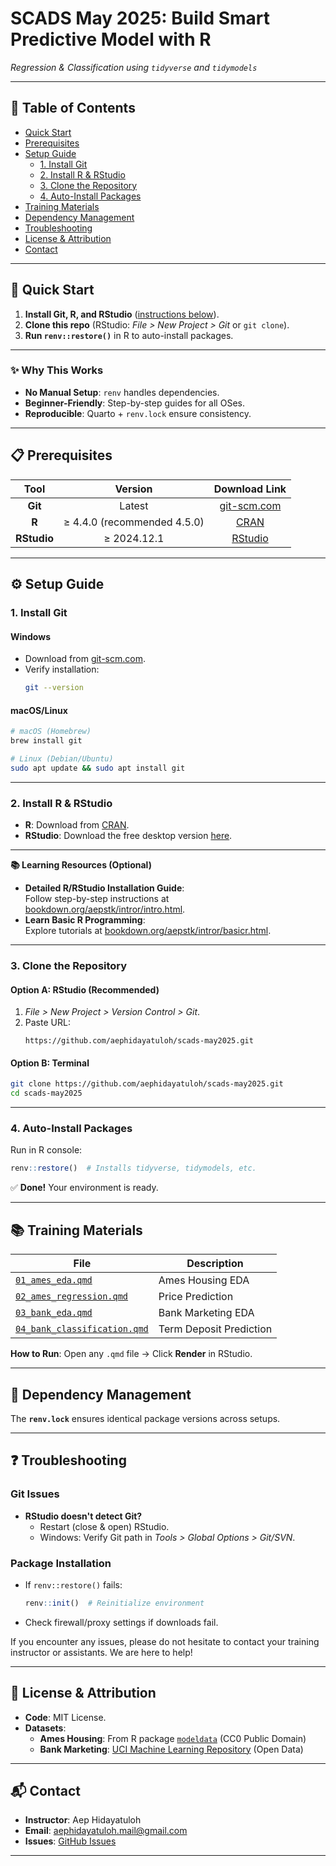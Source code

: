 # **SCADS May 2025: Build Smart Predictive Model with R**  
*Regression & Classification using `tidyverse` and `tidymodels`*  

---

## **📑 Table of Contents**
- [Quick Start](#quick-start)
- [Prerequisites](#prerequisites)
- [Setup Guide](#setup-guide)
  - [1. Install Git](#install-git)
  - [2. Install R & RStudio](#install-r-rstudio)
  - [3. Clone the Repository](#clone-the-repository)
  - [4. Auto-Install Packages](#auto-install-packages)
- [Training Materials](#training-materials)
- [Dependency Management](#dependency-management)
- [Troubleshooting](#troubleshooting)
- [License & Attribution](#license-attribution)
- [Contact](#contact)

---

## **🚀 Quick Start** <a name="quick-start"></a>
1. **Install Git, R, and RStudio** ([instructions below](#prerequisites)).  
2. **Clone this repo** (RStudio: *File > New Project > Git* or `git clone`).  
3. **Run `renv::restore()`** in R to auto-install packages.  

---

### **✨ Why This Works**  
- **No Manual Setup**: `renv` handles dependencies.  
- **Beginner-Friendly**: Step-by-step guides for all OSes.  
- **Reproducible**: Quarto + `renv.lock` ensure consistency.  

---

## **📋 Prerequisites** <a name="prerequisites"></a>
| Tool          | Version       | Download Link                          |  
|:-------------:|:-------------:|:--------------------------------------:|  
| **Git**       | Latest        | <a href="https://git-scm.com" target="_blank">git-scm.com</a>     |  
| **R**         | ≥ 4.4.0 (recommended 4.5.0)       | <a href="https://cran.r-project.org" target="_blank">CRAN</a>     |  
| **RStudio**   | ≥ 2024.12.1   | <a href="https://www.rstudio.com/products/rstudio/download/" target="_blank">RStudio</a>     |  

---

## **⚙️ Setup Guide** <a name="setup-guide"></a>

### **1. Install Git** <a name="install-git"></a>
#### **Windows**  
- Download from <a href="https://git-scm.com/download/win" target="_blank">git-scm.com</a>.  
- Verify installation:  
  ```bash
  git --version
  ```  

#### **macOS/Linux**  
```bash
# macOS (Homebrew)
brew install git

# Linux (Debian/Ubuntu)
sudo apt update && sudo apt install git
```

---

### **2. Install R & RStudio** <a name="install-r-rstudio"></a>
- **R**: Download from <a href="https://cran.r-project.org" target="_blank">CRAN</a>.  
- **RStudio**: Download the free desktop version <a href="https://www.rstudio.com/products/rstudio/download/" target="_blank">here</a>.  

---

**📚 Learning Resources (Optional)** <a name="learning-resources-optional"></a> 

- **Detailed R/RStudio Installation Guide**:  
  Follow step-by-step instructions at <a href="https://bookdown.org/aepstk/intror/intro.html" target="_blank">bookdown.org/aepstk/intror/intro.html</a>.  
- **Learn Basic R Programming**:  
  Explore tutorials at <a href="https://bookdown.org/aepstk/intror/basicr.html" target="_blank">bookdown.org/aepstk/intror/basicr.html</a>.  

---

### **3. Clone the Repository** <a name="3-clone-the-repository"></a>
#### **Option A: RStudio (Recommended)**  
1. *File > New Project > Version Control > Git*.  
2. Paste URL:  
   ```
   https://github.com/aephidayatuloh/scads-may2025.git
   ```  

#### **Option B: Terminal**  
```bash
git clone https://github.com/aephidayatuloh/scads-may2025.git
cd scads-may2025
```

---

### **4. Auto-Install Packages** <a name="auto-install-packages"></a>
Run in R console:  
```R
renv::restore()  # Installs tidyverse, tidymodels, etc.
```  
✅ **Done!** Your environment is ready.  

---

## **📚 Training Materials** <a name="training-materials"></a>
| File                          | Description                     |  
|-------------------------------|---------------------------------|  
| [`01_ames_eda.qmd`](01_ames_eda.qmd) | Ames Housing EDA          |  
| [`02_ames_regression.qmd`](02_ames_regression.qmd) | Price Prediction   |  
| [`03_bank_eda.qmd`](03_bank_eda.qmd) | Bank Marketing EDA       |  
| [`04_bank_classification.qmd`](04_bank_classification.qmd) | Term Deposit Prediction |  

**How to Run**: Open any `.qmd` file → Click **Render** in RStudio.  

---

## **🔧 Dependency Management** <a name="dependency-management"></a>
The **`renv.lock`** ensures identical package versions across setups.  


---

## **❓ Troubleshooting** <a name="troubleshooting"></a>
### **Git Issues**  
- **RStudio doesn't detect Git?**  
  - Restart (close & open) RStudio.  
  - Windows: Verify Git path in *Tools > Global Options > Git/SVN*.  

### **Package Installation**  
- If `renv::restore()` fails:  
  ```R
  renv::init()  # Reinitialize environment
  ```  
- Check firewall/proxy settings if downloads fail.  

If you encounter any issues, please do not hesitate to contact your training instructor or assistants. We are here to help!

---

## **📜 License & Attribution** <a name="license-attribution"></a>
- **Code**: MIT License.  
- **Datasets**:  
  - **Ames Housing**: From R package [`modeldata`](https://tidymodels.github.io/modeldata/) (CC0 Public Domain)  
  - **Bank Marketing**: <a href="https://archive.ics.uci.edu/ml/datasets/Bank+Marketing" target="_blank">UCI Machine Learning Repository</a> (Open Data)  
 

---

## **📬 Contact** <a name="contact"></a>
- **Instructor**: Aep Hidayatuloh  
- **Email**: aephidayatuloh.mail@gmail.com  
- **Issues**: <a href="https://github.com/aephidayatuloh/scads-may2025/issues" target="_blank">GitHub Issues</a>  

---

